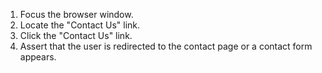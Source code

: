 1. Focus the browser window.
2. Locate the "Contact Us" link.
3. Click the "Contact Us" link.
4. Assert that the user is redirected to the contact page or a contact form appears.